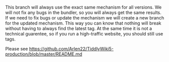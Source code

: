 This branch will always use the exact same mechanism for all versions. We will not fix any bugs in the bundler, so you will always get the same results. If we need to fix bugs or update the mechanism we will create a new branch for the updated mechanism. This way you can know that nothing will break without having to always find the latest tag. At the same time it is not a technical guarentee, so if you run a high-traffic website, you should still use tags. 

Please see https://github.com/Arlen22/TiddlyWiki5-production/blob/master/README.md

